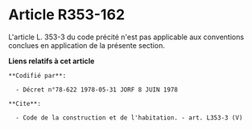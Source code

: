 # Article R353-162

L'article L. 353-3 du code précité n'est pas applicable aux conventions conclues en application de la présente section.

**Liens relatifs à cet article**

	**Codifié par**:

	  - Décret n°78-622 1978-05-31 JORF 8 JUIN 1978

	**Cite**:

	  - Code de la construction et de l'habitation. - art. L353-3 (V)
